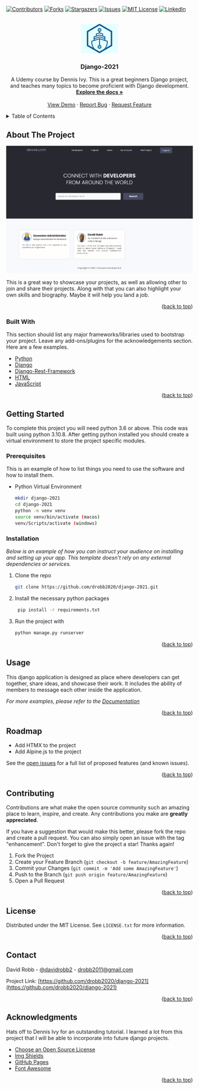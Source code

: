 <div id="top"></div>
<!--
*** Thanks for checking out the Best-README-Template. If you have a suggestion
*** that would make this better, please fork the repo and create a pull request
*** or simply open an issue with the tag "enhancement".
*** Don't forget to give the project a star!
*** Thanks again! Now go create something AMAZING! :D
-->

<!-- PROJECT SHIELDS -->
<!--
*** I'm using markdown "reference style" links for readability.
*** Reference links are enclosed in brackets [ ] instead of parentheses ( ).
*** See the bottom of this document for the declaration of the reference variables
*** for contributors-url, forks-url, etc. This is an optional, concise syntax you may use.
*** https://www.markdownguide.org/basic-syntax/#reference-style-links
-->
[![Contributors][contributors-shield]][contributors-url]
[![Forks][forks-shield]][forks-url]
[![Stargazers][stars-shield]][stars-url]
[![Issues][issues-shield]][issues-url]
[![MIT License][license-shield]][license-url]
[![LinkedIn][linkedin-shield]][linkedin-url]

<!-- PROJECT LOGO -->
<br />
<div align="center">
  <a href="https://github.com/drobb2020/django-2021">
    <img src="static/assets/logo-md.jpg" alt="Logo" width="100">
  </a>

  <h3 align="center">Django-2021</h3>

  <p align="center">
    A Udemy course by Dennis Ivy. This is a great beginners Django project, and teaches many topics to become proficient with Django development.
    <br />
    <a href="https://github.com/drobb2020/django-2021"><strong>Explore the docs »</strong></a>
    <br />
    <br />
    <a href="https://github.com/drobb2020/django-2021">View Demo</a>
    ·
    <a href="https://github.com/drobb2020/django-2021/issues">Report Bug</a>
    ·
    <a href="https://github.com/drobb2020/django-2021/issues">Request Feature</a>
  </p>
</div>

<!-- TABLE OF CONTENTS -->
<details>
  <summary>Table of Contents</summary>
  <ol>
    <li>
      <a href="#about-the-project">About The Project</a>
      <ul>
        <li><a href="#built-with">Built With</a></li>
      </ul>
    </li>
    <li>
      <a href="#getting-started">Getting Started</a>
      <ul>
        <li><a href="#prerequisites">Prerequisites</a></li>
        <li><a href="#installation">Installation</a></li>
      </ul>
    </li>
    <li><a href="#usage">Usage</a></li>
    <li><a href="#roadmap">Roadmap</a></li>
    <li><a href="#contributing">Contributing</a></li>
    <li><a href="#license">License</a></li>
    <li><a href="#contact">Contact</a></li>
    <li><a href="#acknowledgments">Acknowledgments</a></li>
  </ol>
</details>

<!-- ABOUT THE PROJECT -->
## About The Project

[![Product Name Screen Shot][product-screenshot]](https://example.com)

This is a great way to showcase your projects, as well as allowing other to join and share their projects. Along with that you can also highlight your own skills and biography. Maybe it will help you land a job.

<p align="right">(<a href="#top">back to top</a>)</p>

### Built With

This section should list any major frameworks/libraries used to bootstrap your project. Leave any add-ons/plugins for the acknowledgements section. Here are a few examples.

* [Python](https://python.org)
* [Django](https://www.djangoproject.com/)
* [Django-Rest-Framework](https://www.django-rest-framework.org/)
* [HTML](https://www.w3schools.com/html/)
* [JavaScript](https://www.javascript.com/)

<p align="right">(<a href="#top">back to top</a>)</p>

<!-- GETTING STARTED -->
## Getting Started

To complete this project you will need python 3.6 or above. This code was built using python 3.10.8. After getting python installed you should create a virtual environment to store the project specific modules.

### Prerequisites

This is an example of how to list things you need to use the software and how to install them.

* Python Virtual Environment

  ```sh
  mkdir django-2021
  cd django-2021
  python -m venv venv
  source venv/bin/activate (macos)
  venv/Scripts/activate (windows)
  ```

### Installation

_Below is an example of how you can instruct your audience on installing and setting up your app. This template doesn't rely on any external dependencies or services._

1. Clone the repo

   ```sh
   git clone https://github.com/drobb2020/django-2021.git
   ```

2. Install the necessary python packages

   ```sh
    pip install -r requirements.txt
   ```

3. Run the project with

   ```sh
   python manage.py runserver
   ```

<p align="right">(<a href="#top">back to top</a>)</p>

<!-- USAGE EXAMPLES -->
## Usage

This django application is designed as place where developers can get together, share ideas, and showcase their work. It includes the ability of members to message each other inside the application.

_For more examples, please refer to the [Documentation](https://github.com/drobb2020/django-2021/wiki)_

<p align="right">(<a href="#top">back to top</a>)</p>

<!-- ROADMAP -->
## Roadmap

* Add HTMX to the project
* Add Alpine.js to the project

See the [open issues](https://github.com/drobb2020/django-2021/issues) for a full list of proposed features (and known issues).

<p align="right">(<a href="#top">back to top</a>)</p>

<!-- CONTRIBUTING -->
## Contributing

Contributions are what make the open source community such an amazing place to learn, inspire, and create. Any contributions you make are **greatly appreciated**.

If you have a suggestion that would make this better, please fork the repo and create a pull request. You can also simply open an issue with the tag "enhancement".
Don't forget to give the project a star! Thanks again!

1. Fork the Project
2. Create your Feature Branch (`git checkout -b feature/AmazingFeature`)
3. Commit your Changes (`git commit -m 'Add some AmazingFeature'`)
4. Push to the Branch (`git push origin feature/AmazingFeature`)
5. Open a Pull Request

<p align="right">(<a href="#top">back to top</a>)</p>

<!-- LICENSE -->
## License

Distributed under the MIT License. See `LICENSE.txt` for more information.

<p align="right">(<a href="#top">back to top</a>)</p>

<!-- CONTACT -->
## Contact

David Robb - [@davidrobb2](https://twitter.com/davidrobb2) - drobb2011@gmail.com

Project Link: [https://github.com/drobb2020/django-2021](https://github.com/drobb2020/django-2021)

<p align="right">(<a href="#top">back to top</a>)</p>

<!-- ACKNOWLEDGMENTS -->
## Acknowledgments

Hats off to Dennis Ivy for an outstanding tutorial. I learned a lot from this project that I will be able to incorporate into future django projects.

* [Choose an Open Source License](https://choosealicense.com)
* [Img Shields](https://shields.io)
* [GitHub Pages](https://pages.github.com)
* [Font Awesome](https://fontawesome.com)

<p align="right">(<a href="#top">back to top</a>)</p>

<!-- MARKDOWN LINKS & IMAGES -->
<!-- https://www.markdownguide.org/basic-syntax/#reference-style-links -->
[contributors-shield]: https://img.shields.io/github/contributors/drobb2020/django-2021.svg?style=for-the-badge
[contributors-url]: https://github.com/drobb2020/django-2021/graphs/contributors
[forks-shield]: https://img.shields.io/github/forks/drobb2020/django-2021.svg?style=for-the-badge
[forks-url]: https://github.com/drobb2020/django-2021/network/members
[stars-shield]: https://img.shields.io/github/stars/drobb2020/django-2021.svg?style=for-the-badge
[stars-url]: https://github.com/drobb2020/django-2021/stargazers
[issues-shield]: https://img.shields.io/github/issues/drobb2020/django-2021.svg?style=for-the-badge
[issues-url]: https://github.com/drobb2020/django-2021/issues
[license-shield]: https://img.shields.io/github/license/drobb2020/django-2021.svg?style=for-the-badge
[license-url]: https://github.com/drobb2020/django-2021/blob/master/LICENSE.txt
[linkedin-shield]: https://img.shields.io/badge/-LinkedIn-black.svg?style=for-the-badge&logo=linkedin&colorB=555
[linkedin-url]: https://linkedin.com/in/othneildrew
[product-screenshot]: static/assets/screenshot.png
